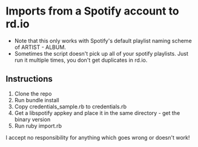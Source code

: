 Imports from a Spotify account to rd.io
=======================================

- Note that this only works with Spotify's default playlist naming scheme of ARTIST - ALBUM.
- Sometimes the script doesn't pick up all of your spotify playlists. Just run it multiple times, you don't get duplicates in rd.io.

Instructions
------------

1. Clone the repo
2. Run bundle install
3. Copy credentials_sample.rb to credentials.rb
4. Get a libspotify appkey and place it in the same directory - get the binary version
5. Run ruby import.rb

I accept no responsibility for anything which goes wrong or doesn't work!
